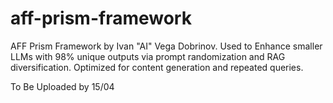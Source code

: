# aff-prism-framework
AFF Prism Framework by Ivan "AI" Vega Dobrinov. Used to Enhance smaller LLMs with 98% unique outputs via prompt randomization and RAG diversification. Optimized for content generation and repeated queries.

To Be Uploaded by 15/04
